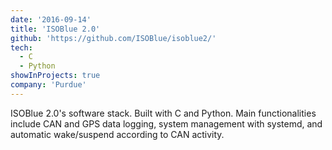 ```yaml
---
date: '2016-09-14'
title: 'ISOBlue 2.0'
github: 'https://github.com/ISOBlue/isoblue2/'
tech:
  - C
  - Python
showInProjects: true
company: 'Purdue'
---
```


ISOBlue 2.0's software stack. Built with C and Python. Main functionalities
include CAN and GPS data logging, system management with systemd, and
automatic wake/suspend according to CAN activity.
